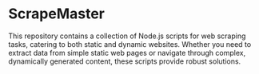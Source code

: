 # ScrapeMaster
This repository contains a collection of Node.js scripts for web scraping tasks, catering to both static and dynamic websites. Whether you need to extract data from simple static web pages or navigate through complex, dynamically generated content, these scripts provide robust solutions. 

